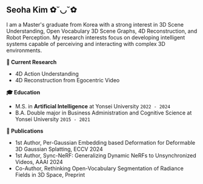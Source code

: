 ## Seoha Kim ✿˘◡˘✿
I am a Master's graduate from Korea with a strong interest in 3D Scene Understanding, Open Vocabulary 3D Scene Graphs, 4D Reconstruction, and Robot Perception. 
My research interests focus on developing intelligent systems capable of perceiving and interacting with complex 3D environments.


**📌 Current Research**
- 4D Action Understanding
- 4D Reconstruction from Egocentric Video

**🎓 Education**
- M.S. in <b>Artificial Intelligence</b> at Yonsei University ```2022 - 2024``` 
- B.A. Double major in Business Administration and Cognitive Science at Yonsei University ```2015 - 2021```


**📝 Publications**
- 1st Author, Per-Gaussian Embedding based Deformation for Deformable 3D Gaussian Splatting, ECCV 2024
- 1st Author, Sync-NeRF: Generalizing Dynamic NeRFs to Unsynchronized Videos, AAAI 2024
- Co-Author, Rethinking Open-Vocabulary Segmentation of Radiance Fields in 3D Space, Preprint
